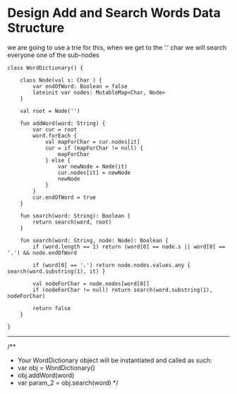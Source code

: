 

# Design Add and Search Words Data Structure

we are going to use a trie for this, when we get to the '.' char we will search everyone one of the sub-nodes

    class WordDictionary() {
    
        class Node(val s: Char ) {
            var endOfWord: Boolean = false
            lateinit var nodes: MutableMap<Char, Node>
        }
    
        val root = Node('')
    
        fun addWord(word: String) {
            var cur = root
            word.forEach {
                val mapForChar = cur.nodes[it]
                cur = if (mapForChar != null) {
                    mapForChar
                } else {
                    var newNode = Node(it)
                    cur.nodes[it] = newNode
                    newNode
                }
            }
            cur.endOfWord = true
        }
    
        fun search(word: String): Boolean {
            return search(word, root)
        }
    
        fun search(word: String, node: Node): Boolean {
            if (word.length == 1) return (word[0] == node.s || word[0] == '.') && node.endOfWord
    
            if (word[0] == '.') return node.nodes.values.any { search(word.substring(1), it) }
    
            val nodeForChar = node.nodes[word[0]]
            if (nodeForChar != null) return search(word.substring(1), nodeForChar)
            
            return false
        }
    
    }

---

/**
* Your WordDictionary object will be instantiated and called as such:
* var obj = WordDictionary()
* obj.addWord(word)
* var param_2 = obj.search(word)
  */